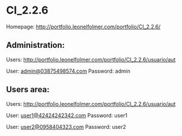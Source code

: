 CI_2.2.6
========

Homepage: http://portfolio.leonelfolmer.com/portfolio/CI_2.2.6/


Administration:
--
Users: http://portfolio.leonelfolmer.com/portfolio/CI_2.2.6/usuario/aut

User: admin@03875498574.com 
Password: admin


Users area:
--

Users: http://portfolio.leonelfolmer.com/portfolio/CI_2.2.6/usuario/aut

User: user1@42424242342.com
Password: user1


User: user2@0958404323.com
Password: user2
